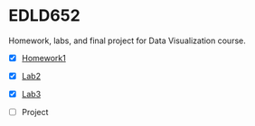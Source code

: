 # EDLD652
Homework, labs, and final project for Data Visualization course.

- [x] [Homework1](https://wanjiag.github.io/EDLD652/hw1/hw1_code.html)

- [x] [Lab2](https://wanjiag.github.io/EDLD652/lab2/lab2_code.html)

- [x] [Lab3](https://wanjiag.github.io/EDLD652/lab3/lab3_code.html)

- [ ] Project